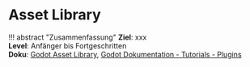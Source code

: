 # Asset Library

!!! abstract "Zusammenfassung"
    **Ziel**: xxx<br>
    **Level**: Anfänger bis Fortgeschritten<br>
    **Doku**: [Godot Asset Library](https://godotengine.org/asset-library/asset), [Godot Dokumentation - Tutorials - Plugins](https://docs.godotengine.org/de/stable/tutorials/plugins/index.html)

